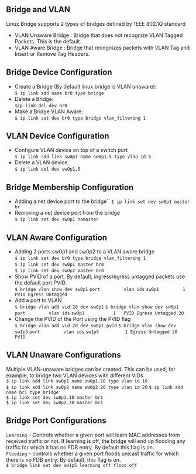 ## Bridge and VLAN
Linux Bridge supports 2 types of bridges defined by 1EEE 802.1Q standard  
- VLAN Unaware Bridge : Bridge that does not recognize VLAN Tagged Packets. This is the default.
- VLAN Aware Bridge : Bridge that recognizes packets with VLAN Tag and Insert or Remove Tag Headers.

## Bridge Device Configuration
* Create a Bridge (By default linux bridge is VLAN unaware):  
`$ ip link add name br0 type bridge`
* Delete a Bridge:  
  `$ip link del dev br0`
* Make a Bridge VLAN Aware:  
`$ ip link set dev br0 type bridge vlan_filtering 1`

## VLAN Device Configuration
* Configure VLAN device on top of a switch port  
`$ ip link add link sw0p1 name sw0p1.5 type vlan id 5`
* Delete a VLAN device  
`$ ip link del dev sw0p1.5`
## Bridge Membership Configuration
* Adding a net device port to the bridge``
`$ ip link set dev sw0p1 master br`
* Removing a net device port from the bridge  
`$ ip link set dev sw0p1 nomaster`
## VLAN Aware Configuration
* Adding 2 ports sw0p1 and sw0p2 to a VLAN aware bridge  
`$ ip link set dev br0 type bridge vlan_filtering 1`  
`$ ip link set dev sw0p1 master br0`  
`$ ip link set dev sw0p2 master br0`  
* Show PVID of a port. By default, ingress/egress untagged packets use the default port PVID.  
`$ bridge vlan show dev sw0p1` 
`port         vlan ids` 
`sw0p1         1     PVID Egress Untagged`
* Add a port to VLAN  
`$ bridge vlan add vid 20 dev sw0p1` 
`$ bridge vlan show dev sw0p1` 
`port         vlan ids` 
`sw0p1           1   PVID Egress Untagged 20`
* Change the PVID of the Port using the PVID flag  
`$ bridge vlan add vid 20 dev sw0p1 pvid` 
`$ bridge vlan show dev sw1p5` 
`port         vlan ids` 
`sw1p5          1 Egress Untagged 20 PVID`
## VLAN Unaware Configurations
Multiple VLAN-unaware bridges can be created. This can be used, for example, to bridge two VLAN devices with different VIDs.  
`$ ip link add link sw0p1 name sw0p1.10 type vlan id 10`  
`$ ip link add link sw0p2 name sw0p2.20 type vlan id 20` 
`$ ip link add name br1 type bridge`  
`$ ip link set dev sw0p1.10 master br1`  
`$ ip link set dev sw0p2.20 master br1` 
## Bridge Port Configurations
 `Learning` – Controls whether a given port will learn MAC addresses from received traffic or not. 
 If learning is off, the bridge will end up flooding any traffic for which it has no FDB entry. By default this flag is on.  
 `Flooding` – controls whether a given port floods unicast traffic for which there is no FDB entry. By default, this flag is on.  
 `$ bridge link set dev sw1p5 learning off flood off`